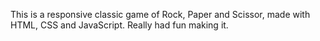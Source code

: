 This is a responsive classic game of Rock, Paper and Scissor, made with HTML, CSS and JavaScript.  Really had fun making it.
